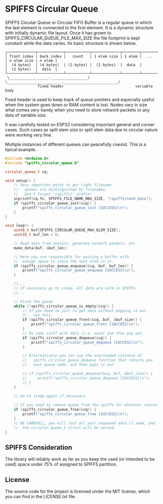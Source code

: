 # SPIFFS Circular Queue

SPIFFS Circular Queue or Circular FIFO Buffer is a regular queue in which the last element is connected to the first element. It is a dynamic structure with initially dynamic file layout. Once it has grown to SPIFFS_CIRCULAR_QUEUE_FILE_MAX_SIZE the file footprint is kept constant while the data varies. Its basic structure is shown below.

```
┌─────────────┬────────────┬───────────┬─────────────┬────────┬───────┬─────────────┬────────┐
│ front index | back index |   count   | 1 elem size | 1 elem |  ...  | n elem size | n elem |
|  (4 bytes)  | (4 bytes)  | (2 bytes) |  (2 bytes)  |  data  |       |  (2 bytes)  |  data  |
└─────────────┴────────────┴───────────┴─────────────┴────────┴───────┴─────────────┴────────┘
 \__________________._________________/ \_________________________._________________________/
               fixed header                                 variable body 
```

Fixed header is used to keep track of queue pointers and especially useful when the system goes down or RAM content is lost. Nodes vary in size what comes very handy when you need to store network packets or any data of variable size.

It was carefully tested on ESP32 considering important general and corner cases. Such cases as split elem size or split elem data due to circular nature were working very fine. 

Multiple instances of different queues can peacefully coexist. This is a tipical example. 

```cpp
#include <Arduino.h>
#include "spiffs_circular_queue.h"

circular_queue_t cq;

void setup() {
    // Very important point to get right filename
    //   queues are distinguished by filenames. 
    //   Don't forget '/spiffs/' prefix!
    snprintf(cq.fn, SPIFFS_FILE_NAME_MAX_SIZE, "/spiffs/send_data");
    if (spiffs_circular_queue_init(&cq)) {
        printf("spiffs_circular_queue_init [SUCCESS]\n");
    }
}

void loop() {
    uint8_t buf[SPIFFS_CIRCULAR_QUEUE_MAX_ELEM_SIZE];
    uint16_t buf_len = 0;

    // Read data from sensors, generate network packets, etc.
    make_data(buf, &buf_len);

    // Here you are responsible for passing a buffer with
    //  enough space to store the next elem in it.
    if (spiffs_circular_queue_enqueue(&cq, buf, buf_len)) {
        printf("spiffs_circular_queue_enqueue [SUCCESS]\n");
    }

    //...
    // If necessary go to sleep. All data are safe in SPIFFS     
    //...

    // Flush the queue
    while (!spiffs_circular_queue_is_empty(&cq)) {
        // If you need to just to get data without popping it out
        //   use this.
        if (spiffs_circular_queue_front(&cq, buf, &buf_size)) {
            printf("spiffs_circular_queue_front [SUCCESS]\n");
        }
        // Do some stuff with data (i.e. send) and then pop out.
        if (spiffs_circular_queue_dequeue(&cq)) {
            printf("spiffs_circular_queue_dequeue [SUCCESS]\n");
        }

        // Alternatively you can use the overloaded instance of 
        //   spiffs_circular_queue_dequeue function that returns you
        //   next queue node, and then pops it out.

        // if (spiffs_circular_queue_dequeue(&cq, buf, &buf_size)) {
        //     printf("spiffs_circular_queue_dequeue [SUCCESS]\n");
        // }
    }

    // Go to sleep again if necessary
    
    // If you need to remove queue from the spiffs for whatever reason...
    if (spiffs_circular_queue_free(&cq)) {
        printf("spiffs_circular_queue_free [SUCCESS]\n");
    }
    // BE CAREFULL, you will lost all your enqueued data if some, and
    //  the circular_queue_t struct will be zeroed.
}
```

## SPIFFS Consideration

The library will reliably work as far as you keep the used (or intended to be used) space under 75% of assigned to SPIFFS partition.

## License

The source code for the project is licensed under the MIT license, which you can find in the LICENSE.txt file.
